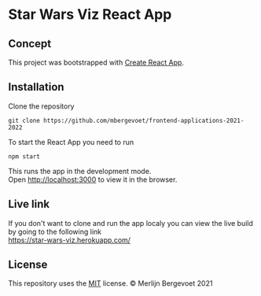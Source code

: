 # Star Wars Viz React App

## Concept

This project was bootstrapped with [Create React App](https://github.com/facebook/create-react-app).

## Installation

Clone the repository

```
git clone https://github.com/mbergevoet/frontend-applications-2021-2022
```

To start the React App you need to run

```
npm start
```

This runs the app in the development mode.\
Open [http://localhost:3000](http://localhost:3000) to view it in the browser.

## Live link

If you don't want to clone and run the app localy you can view the live build by going to the following link\
https://star-wars-viz.herokuapp.com/

## License

This repository uses the [MIT](https://github.com/mbergevoet/frontend-applications-2021-2022/blob/master/LICENSE) license. © Merlijn Bergevoet 2021
